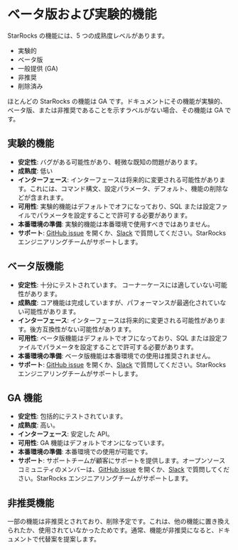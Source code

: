 # ベータ版および実験的機能

StarRocks の機能には、5 つの成熟度レベルがあります。

- 実験的
- ベータ版
- 一般提供 (GA)
- 非推奨
- 削除済み

ほとんどの StarRocks の機能は GA です。ドキュメントにその機能が実験的、ベータ版、または非推奨であることを示すラベルがない場合、その機能は GA です。

## 実験的機能

- **安定性**: バグがある可能性があり、軽微な既知の問題があります。
- **成熟度**: 低い
- **インターフェース**: インターフェースは将来的に変更される可能性があります。これには、コマンド構文、設定パラメータ、デフォルト、機能の削除などが含まれます。
- **可用性**: 実験的機能はデフォルトでオフになっており、SQL または設定ファイルでパラメータを設定することで許可する必要があります。
- **本番環境の準備**: 実験的機能は本番環境で使用すべきではありません。
- **サポート**: [GitHub issue](https://github.com/StarRocks/starrocks/issues) を開くか、[Slack](https://starrocks.io/redirecting-to-slack) で質問してください。StarRocks エンジニアリングチームがサポートします。

## ベータ版機能

- **安定性**: 十分にテストされています。
  コーナーケースには適していない可能性があります。
- **成熟度**: コア機能は完成していますが、パフォーマンスが最適化されていない可能性があります。
- **インターフェース**: インターフェースは将来的に変更される可能性があります。後方互換性がない可能性があります。
- **可用性**: ベータ版機能はデフォルトでオフになっており、SQL または設定ファイルでパラメータを設定することで許可する必要があります。
- **本番環境の準備**: ベータ版機能は本番環境での使用は推奨されません。
- **サポート**: [GitHub issue](https://github.com/StarRocks/starrocks/issues) を開くか、[Slack](https://starrocks.io/redirecting-to-slack) で質問してください。StarRocks エンジニアリングチームがサポートします。

## GA 機能

- **安定性**: 包括的にテストされています。
- **成熟度**: 高い。
- **インターフェース**: 安定した API。
- **可用性**: GA 機能はデフォルトでオンになっています。
- **本番環境の準備**: 本番環境での使用が可能です。
- **サポート**: サポートチームが顧客にサポートを提供します。オープンソースコミュニティのメンバーは、[GitHub issue](https://github.com/StarRocks/starrocks/issues) を開くか、[Slack](https://starrocks.io/redirecting-to-slack) で質問してください。StarRocks エンジニアリングチームがサポートします。

## 非推奨機能

一部の機能は非推奨とされており、削除予定です。これは、他の機能に置き換えられたか、使用されていなかったためです。通常、機能が非推奨になると、ドキュメントで代替案を提案します。